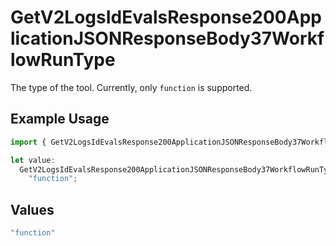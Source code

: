 # GetV2LogsIdEvalsResponse200ApplicationJSONResponseBody37WorkflowRunType

The type of the tool. Currently, only `function` is supported.

## Example Usage

```typescript
import { GetV2LogsIdEvalsResponse200ApplicationJSONResponseBody37WorkflowRunType } from "orq-poc-typescript-multi-env-version/models/operations";

let value:
  GetV2LogsIdEvalsResponse200ApplicationJSONResponseBody37WorkflowRunType =
    "function";
```

## Values

```typescript
"function"
```